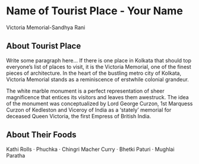 # Name of Tourist Place - Your Name
Victoria Memorial-Sandhya Rani
## About Tourist Place 
Write some paragraph here...
If there is one place in Kolkata that should top everyone’s list of places to visit, it is the Victoria Memorial, one of the finest pieces of architecture. In the heart of the bustling metro city of Kolkata, Victoria Memorial stands as a reminiscence of erstwhile colonial grandeur.

The white marble monument is a perfect representation of sheer magnificence that entices its visitors and leaves them awestruck. The idea of the monument was conceptualized by Lord George Curzon, 1st Marquess Curzon of Kedleston and Viceroy of India as a ‘stately’ memorial for deceased Queen Victoria, the first Empress of British India.
## About Their Foods
Kathi Rolls · Phuchka · Chingri Macher Curry · Bhetki Paturi · Mughlai Paratha
